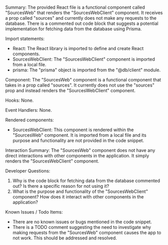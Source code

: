 Summary:
The provided React file is a functional component called "SourcesWeb" that renders the "SourcesWebClient" component. It receives a prop called "sources" and currently does not make any requests to the database. There is a commented out code block that suggests a potential implementation for fetching data from the database using Prisma.

Import statements:
- React: The React library is imported to define and create React components.
- SourcesWebClient: The "SourcesWebClient" component is imported from a local file.
- prisma: The "prisma" object is imported from the "@db/client" module.

Component:
The "SourcesWeb" component is a functional component that takes in a prop called "sources". It currently does not use the "sources" prop and instead renders the "SourcesWebClient" component.

Hooks:
None.

Event Handlers:
None.

Rendered components:
- SourcesWebClient: This component is rendered within the "SourcesWeb" component. It is imported from a local file and its purpose and functionality are not provided in the code snippet.

Interaction Summary:
The "SourcesWeb" component does not have any direct interactions with other components in the application. It simply renders the "SourcesWebClient" component.

Developer Questions:
1. Why is the code block for fetching data from the database commented out? Is there a specific reason for not using it?
2. What is the purpose and functionality of the "SourcesWebClient" component? How does it interact with other components in the application?

Known Issues / Todo Items:
- There are no known issues or bugs mentioned in the code snippet.
- There is a TODO comment suggesting the need to investigate why making requests from the "SourcesWeb" component causes the app to not work. This should be addressed and resolved.